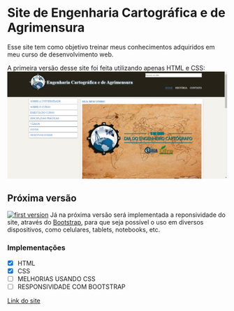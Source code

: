 # Site de Engenharia Cartográfica e de Agrimensura

Esse site tem como objetivo treinar meus conhecimentos adquiridos em meu curso de desenvolvimento web.

A primeira versão desse site foi feita utilizando apenas HTML e CSS:
![Pagina principal](https://raw.githubusercontent.com/marcos-gabriel/site-engenharia-cartografica/master/files/print.PNG)

## Próxima versão
[![first version]()](https://github.com/marcos-gabriel/site-engenharia-cartografica/releases/tag/v1.0)
Já na próxima versão será implementada a reponsividade do site, através do [Bootstrap](https://github.com/twbs/bootstrap), para que seja possível o uso em diversos dispositivos,
como celulares, tablets, notebooks, etc.

### Implementações
- [x] HTML
- [x] CSS
- [ ] MELHORIAS USANDO CSS
- [ ] RESPONSIVIDADE COM BOOTSTRAP

[Link do site](https://marcos-gabriel.github.io/site-engenharia-cartografica/index.html)

